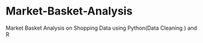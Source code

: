 # Market-Basket-Analysis
Market Basket Analysis on Shopping Data using Python(Data Cleaning ) and R
